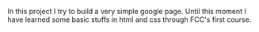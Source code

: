 In this project I try to build a very simple google page. Until this moment I have learned some basic stuffs in html and css through FCC's first course.
